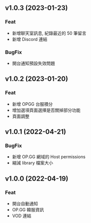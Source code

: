 ## v1.0.3 (2023-01-23)

### Feat

- 新增聊天室訊息, 紀錄最近的 50 筆留言
- 新增 Discord 連結

### BugFix

- 開台通知預設失效問題

## v1.0.2 (2023-01-20)

### Feat

- 新增 OPGG 台服積分
- 增加選項頁面選擇是否關掉部分功能
- 頁面調整

## v1.0.1 (2022-04-21)

### BugFix

- 新增 OP.GG 網域的 Host permissions
- 縮減 library 檔案大小

## v1.0.0 (2022-04-19)

### Feat

- 開台自動通知
- OP.GG 韓服資訊
- VOD 連結
